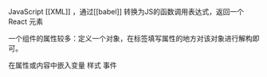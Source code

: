 JavaScript [[XML]] ，通过[[babel]] 转换为JS的函数调用表达式，返回一个React 元素

一个组件的属性较多：定义一个对象，在标签填写属性的地方对该对象进行解构即可。

在属性或内容中嵌入变量
样式
事件